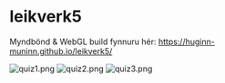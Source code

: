 # leikverk5

Myndbönd & WebGL build fynnuru hér:
https://huginn-muninn.github.io/leikverk5/

![quiz1.png](https://github.com/Huginn-Muninn/leikverk5/blob/master/quiz1.png)
![quiz2.png](https://github.com/Huginn-Muninn/leikverk5/blob/master/quiz2.png)
![quiz3.png](https://github.com/Huginn-Muninn/leikverk5/blob/master/quiz3.png)

